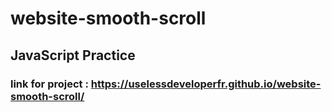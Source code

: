 # website-smooth-scroll
## JavaScript Practice
### link for project : https://uselessdeveloperfr.github.io/website-smooth-scroll/
